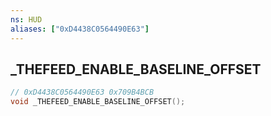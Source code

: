 ```yaml
---
ns: HUD
aliases: ["0xD4438C0564490E63"]
---
```

## _THEFEED_ENABLE_BASELINE_OFFSET

```c
// 0xD4438C0564490E63 0x709B4BCB
void _THEFEED_ENABLE_BASELINE_OFFSET();
```


